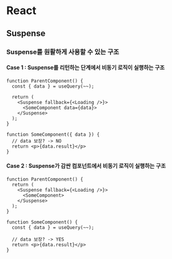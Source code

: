 # React

## Suspense

### Suspense를 원활하게 사용할 수 있는 구조

#### Case 1 : Suspense를 리턴하는 단계에서 비동기 로직이 실행하는 구조

```tsx
function ParentComponent() {
  const { data } = useQuery(~~);

  return (
    <Suspense fallback={<Loading />}>
      <SomeComponent data={data}>
    </Suspense>
  );
}

function SomeComponent({ data }) {
  // data 보장? -> NO
  return <p>{data.result}</p>
}
```

#### Case 2 : Suspense가 감싼 컴포넌트에서 비동기 로직이 실행하는 구조

```tsx
function ParentComponent() {
  return (
    <Suspense fallback={<Loading />}>
      <SomeComponent>
    </Suspense>
  );
}

function SomeComponent() {
  const { data } = useQuery(~~);

  // data 보장? -> YES
  return <p>{data.result}</p>
}
```
